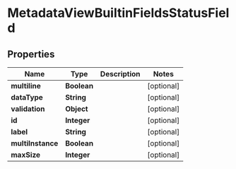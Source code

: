 

# MetadataViewBuiltinFieldsStatusField


## Properties

| Name | Type | Description | Notes |
|------------ | ------------- | ------------- | -------------|
|**multiline** | **Boolean** |  |  [optional] |
|**dataType** | **String** |  |  [optional] |
|**validation** | **Object** |  |  [optional] |
|**id** | **Integer** |  |  [optional] |
|**label** | **String** |  |  [optional] |
|**multiInstance** | **Boolean** |  |  [optional] |
|**maxSize** | **Integer** |  |  [optional] |



